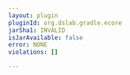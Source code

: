 ```yaml
---
layout: plugin
pluginId: org.dslab.gradle.ecore
jarSha1: INVALID
isJarAvailable: false
error: NONE
violations: []

---
```

